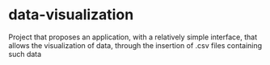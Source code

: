 # data-visualization
Project that proposes an application, with a relatively simple interface, that allows the visualization of data, through the insertion of .csv files containing such data
